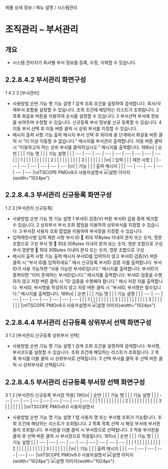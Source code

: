 <!--breadcrumb:제품 상세 정보 / 메뉴 설명 / 시스템관리--><span class="md-breadcrumb">제품 상세 정보 / 메뉴 설명 / 시스템관리</span>
# 조직관리 – 부서관리
<!--5th-h2-toc-->
## 개요

- 시스템 관리자가 회사별 부서 정보를 등록, 수정, 삭제할 수 있습니다.
## 2.2.8.4.2 부서관리 화면구성
1
4
2 3
[부서관리]
- 사용방법
순번 기능 명 기능 설명
1 검색 조회 조건을 설정하여 검색합니다. 회사/삭제부서 포함을 설정할 수 있습니다.
조회 조건에 해당하는 리스트가 조회됩니다.
2 목록
화살표 버튼을 이용하여 순서를 설정할 수 있습니다.
3 부서선택 부서에 정보를 보여주며 수정할 수 있습니다.
신규등록 부서 정보를 신규 등록할 수 있습니다.
4
이동 부서 선택 후 이동 버튼 클릭 시 상위 부서를 지정할 수 있습니다.
- 메시지 출력 사항
기능 출력 메시지
부서 선택 후 위아래 끝 단계에서 화살표 버튼 클릭 시 “더 이상 이동할 수 없습니다.” 메시지를
부서관리
출력합니다.
이동 버튼 클릭 시 “이동하고자 하는 상위 부서를 클릭하십시오.” 메시지를 출력합니다.
188\n|  | 순번 |  |  | 기능 명 |  |  | 기능 설명 |  |
| --- | --- | --- | --- | --- | --- | --- | --- | --- |
|  | 1 |  |  |  |  |  |  |  |
|  | 2 |  |  |  |  |  |  |  |
|  | 3 |  |  |  |  |  |  |  |\n|  | 입력 |  |  | 제한 사항 |  |
| --- | --- | --- | --- | --- | --- |\n|  | 기능 |  |  | 출력 메시지 |  |
| --- | --- | --- | --- | --- | --- |\nITSCOPE PMOv9.0 사용자설명서
![설명 이미지](/02_outputs/manual_images/2.2.8.4.2.png){width="1024px"}
## 2.2.8.4.3 부서관리 신규등록 화면구성
1 2
3
[부서관리 신규등록]
- 사용방법
순번 기능 명 기능 설명
1 부서ID 검증(V) 버튼 부서ID 값을 중복 체크할 수 있습니다.
2 상위부서 부서 조회 팝업을 이용하여 상위부서를 지정할 수 있습니다.
3 부서장 사용자 조회 팝업을 이용하여 부서장을 지정할 수 있습니다.
- 입력제한사항
입력 제한 사항
부서 ID  최대 10Bytes 이내의 문자 또는 숫자, 영문 조합으로 구성
부서 명  최대 30Bytes 이내의 문자 또는 숫자, 영문 조합으로 구성
부서 영문명  최대 30Bytes 이내의 문자 또는 숫자, 영문 조합으로 구성
- 메시지 출력 사항
기능 출력 메시지
부서ID를 입력하지 않고 부서ID 검증(V) 버튼 클릭 시 “부서 ID를 입력하세요.” 메시
신규등록 부서ID 검증
지를 출력합니다.
부서ID가 사용 가능하면 “사용 가능한 부서ID입니다.” 메시지를 출력합니다.
부서ID가 중복되면 “이미 존재하는 부서ID입니다.” 메시지를 출력합니다.
부서ID 검증을 수행하지 않고 저장 버튼 클릭 시 “ID 검증을 수행해야 합니다.” 메시
저장
지를 출력합니다.
부서ID, 부서명을 작성하지 않고 저장 버튼 클릭 시 “부서ID, 부서명은 필수입니다.”
메시지를 출력합니다.
189\n|  | 순번 |  |  | 기능 명 |  |  | 기능 설명 |  |
| --- | --- | --- | --- | --- | --- | --- | --- | --- |
|  | 1 |  |  |  |  |  |  |  |
| 2 |  |  |  |  |  |  |  |  |
|  | 3 |  |  |  |  |  |  |  |\nITSCOPE PMOv9.0 사용자설명서
![설명 이미지](/02_outputs/manual_images/2.2.8.4.3.png){width="1024px"}
## 2.2.8.4.4 부서관리 신규등록 상위부서 선택 화면구성
3
1
2
[부서관리 신규등록 상위부서 선택]
- 사용방법
순번 기능 명 기능 설명
1 검색 조회 조건을 설정하여 검색합니다. 부서명, 부서코드를 설정할 수 있습니다.
조회 조건에 해당하는 리스트가 조회됩니다.
2 목록
부서를 더블 클릭 시 상위부서로 선택됩니다.
3 선택 부서를 클릭 후 선택 버튼 클릭 시 상위부서로 선택됩니다.
## 2.2.8.4.5 부서관리 신규등록 부서장 선택 화면구성
3
1
2
[부서관리 신규등록 부서장 적용]
190\n|  | 순번 |  |  | 기능 명 |  |  | 기능 설명 |  |
| --- | --- | --- | --- | --- | --- | --- | --- | --- |
|  | 1 |  |  |  |  |  |  |  |
| 2 |  |  |  |  |  |  |  |  |
|  | 3 |  |  |  |  |  |  |  |\nITSCOPE PMOv9.0 사용자설명서
- 사용방법
순번 기능 명 기능 설명
1 탭 사용자 명 또는 부서별 조회가 가능합니다.
조회 조건에 해당하는 리스트가 조회됩니다.
2 목록 목록 선택 시 해당 부서에 부서원들이 조회됩니다.
부서원을 더블 클릭 시 부서장으로 선택됩니다.
3 적용 부서원을 클릭 후 선택 버튼 클릭 시 부서장으로 적용됩니다.
191\n|  | 순번 |  |  | 기능 명 |  |  | 기능 설명 |  |
| --- | --- | --- | --- | --- | --- | --- | --- | --- |
|  | 1 |  |  |  |  |  |  |  |
| 2 |  |  |  |  |  |  |  |  |
|  | 3 |  |  |  |  |  |  |  |\n|  | 기능 |  |  | 출력 메시지 |  |
| --- | --- | --- | --- | --- | --- |\nITSCOPE PMOv9.0 사용자설명서
![설명 이미지](/02_outputs/manual_images/2.2.8.4.5_(1).png){width="1024px"}
![설명 이미지](/02_outputs/manual_images/2.2.8.4.5_(2).png){width="1024px"}
